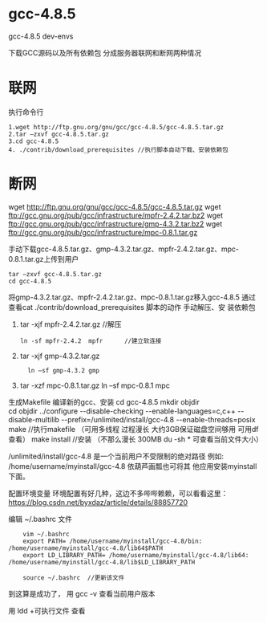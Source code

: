 # gcc-4.8.5
gcc-4.8.5 dev-envs


下载GCC源码以及所有依赖包
分成服务器联网和断网两种情况

# 联网
执行命令行 

    1.wget http://ftp.gnu.org/gnu/gcc/gcc-4.8.5/gcc-4.8.5.tar.gz
    2.tar –zxvf gcc-4.8.5.tar.gz
    3.cd gcc-4.8.5
    4. ./contrib/download_prerequisites //执行脚本自动下载、安装依赖包

# 断网

   wget http://ftp.gnu.org/gnu/gcc/gcc-4.8.5/gcc-4.8.5.tar.gz
   wget ftp://gcc.gnu.org/pub/gcc/infrastructure/mpfr-2.4.2.tar.bz2
   wget ftp://gcc.gnu.org/pub/gcc/infrastructure/gmp-4.3.2.tar.bz2
   wget ftp://gcc.gnu.org/pub/gcc/infrastructure/mpc-0.8.1.tar.gz

手动下载gcc-4.8.5.tar.gz、gmp-4.3.2.tar.gz、mpfr-2.4.2.tar.gz、mpc-0.8.1.tar.gz上传到用户

	tar –zxvf gcc-4.8.5.tar.gz
	cd gcc-4.8.5  

将gmp-4.3.2.tar.gz、mpfr-2.4.2.tar.gz、mpc-0.8.1.tar.gz移入gcc-4.8.5
通过查看cat ./contrib/download_prerequisites 脚本的动作 手动解压、安
装依赖包

1. tar -xjf mpfr-2.4.2.tar.gz         //解压

       ln -sf mpfr-2.4.2  mpfr      //建立软连接
2. tar -xjf gmp-4.3.2.tar.gz

	     ln –sf gmp-4.3.2 gmp
3. tar -xzf mpc-0.8.1.tar.gz 
	     ln –sf mpc-0.8.1  mpc

生成Makefile 编译新的gcc、安装
	cd gcc-4.8.5
	mkdir objdir  
	cd objdir
	../configure --disable-checking --enable-languages=c,c++ --disable-multilib --prefix=/unlimited/install/gcc-4.8 --enable-threads=posix
	make //执行makefile  （可用多线程 过程漫长 大约3GB保证磁盘空间够用  可用df 查看）
	make install  //安装 （不那么漫长 300MB   du -sh * 可查看当前文件大小）

/unlimited/install/gcc-4.8 是一个当前用户不受限制的绝对路径
例如: /home/username/myinstall/gcc-4.8 依葫芦画瓢也可将其
他应用安装myinstall下面。

配置环境变量
环境配置有好几种，这边不多哔哔赖赖，可以看看这里：
https://blog.csdn.net/byxdaz/article/details/88857720

编辑 ~/.bashrc 文件

		vim ~/.bashrc
		export PATH= /home/username/myinstall/gcc-4.8/bin: /home/username/myinstall/gcc-4.8/lib64$PATH  
		export LD_LIBRARY_PATH= /home/username/myinstall/gcc-4.8/lib64: /home/username/myinstall/gcc-4.8/lib$LD_LIBRARY_PATH
    
		source ~/.bashrc  //更新该文件

到这算是成功了，
用 gcc -v 查看当前用户版本


用 ldd +可执行文件 查看
